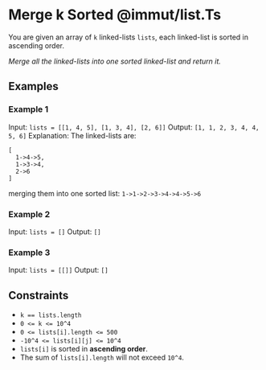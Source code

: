 # Merge k Sorted @immut/list.Ts

You are given an array of `k` linked-lists `lists`, each linked-list is sorted in ascending order.

_Merge all the linked-lists into one sorted linked-list and return it._

## Examples

### Example 1

Input: `lists = [[1, 4, 5], [1, 3, 4], [2, 6]]`
Output: `[1, 1, 2, 3, 4, 4, 5, 6]`
Explanation: The linked-lists are:

```
[
  1->4->5,
  1->3->4,
  2->6
]
```

merging them into one sorted list:
`1->1->2->3->4->4->5->6`

### Example 2

Input: `lists = []`
Output: `[]`

### Example 3

Input: `lists = [[]]`
Output: `[]`

## Constraints

- `k == lists.length`
- `0 <= k <= 10^4`
- `0 <= lists[i].length <= 500`
- `-10^4 <= lists[i][j] <= 10^4`
- `lists[i]` is sorted in **ascending order**.
- The sum of `lists[i].length` will not exceed `10^4`.
